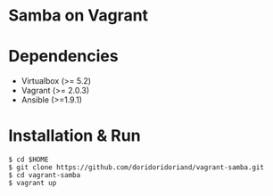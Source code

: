 # Samba on Vagrant

# Dependencies
- Virtualbox (>= 5.2)
- Vagrant (>= 2.0.3)
- Ansible (>=1.9.1)

# Installation & Run
```
$ cd $HOME
$ git clone https://github.com/doridoridoriand/vagrant-samba.git
$ cd vagrant-samba
$ vagrant up
```
